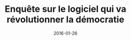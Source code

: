 ---
layout: default
img:
alt: "Les inRocks"
categories: media
link: "https://codepen.io/dodozhang21/pen/qNEKNy"
title: "Enquête sur le logiciel qui va révolutionner la démocratie"
date: 2016-01-26

---